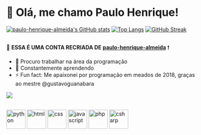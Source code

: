 # 👋 Olá, me chamo Paulo Henrique!

[![paulo-henrique-almeida's GitHub stats](https://github-readme-stats.vercel.app/api?username=paulo-henrique-almeida&show_icons=true&hide=contribs&hide_rank=true&count_private=true&theme=github_dark&locale=pt-br)](https://github.com/paulo-henrique-almeida/github-readme-stats)
[![Top Langs](https://github-readme-stats.vercel.app/api/top-langs/?username=paulo-henrique-almeida&layout=compact&theme=github_dark&locale=pt-br&hide=html)](https://github.com/paulo-henrique-almeida/github-readme-stats)
[![GitHub Streak](https://github-readme-streak-stats.herokuapp.com?user=paulo-henrique-almeida&theme=github-dark-blue&border_radius=5&locale=pt_BR&date_format=j%20M%5B%20Y%5D&card_width=500)](https://git.io/streak-stats)

##

📢 **ESSA É UMA CONTA RECRIADA DE [paulo-henrique-almeida](https://github.com/paulo-henrique-almeida)** ❗

- 👀 Procuro trabalhar na área da programação
- 🌱 Constantemente aprendendo
- ⚡ Fun fact: Me apaixonei por programação em meados de 2018, graças ao mestre @gustavoguanabara

<a href="mailto:contato.ph.almeida2006@gmail.com" target="_blank" align="center"><img src="https://img.shields.io/badge/Gmail-D14836?style=for-the-badge&logo=gmail&logoColor=white"></a>

##
<div style="inline-block">
  <img src="https://github.com/paulo-henrique-almeida/paulo-henrique-almeida/assets/158237204/3341a133-a2cd-494d-93cf-870c67a75344" alt="python" width="50">
  <img src="https://github.com/paulo-henrique-almeida/paulo-henrique-almeida/assets/158237204/2c351098-f87a-4773-8b4d-db9901100e95" alt="html" width="50">
  <img src="https://github.com/paulo-henrique-almeida/paulo-henrique-almeida/assets/158237204/f7dc5987-9f63-4774-867d-330534ef3bae" alt="css" width="50">
  <img src="https://github.com/paulo-henrique-almeida/paulo-henrique-almeida/assets/158237204/bdf91bde-5dde-43f2-9fa7-90a72550de86" alt="javascript" width="50">
  <img src="https://github.com/paulo-henrique-almeida/paulo-henrique-almeida/assets/158237204/16d9fdea-1abf-4c59-9702-7c99eb5ef1c4" alt="php" width="50">
  <img src="https://github.com/paulo-henrique-almeida/paulo-henrique-almeida/assets/158237204/3b4ac4d0-3782-4260-bfe4-0349a0dadffc" alt="csharp" width="50">
</div>
